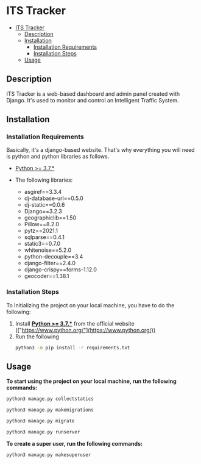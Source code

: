 # ITS Tracker

- [ITS Tracker](#its-tracker)
  - [Description](#description)
  - [Installation](#installation)
    - [Installation Requirements](#installation-requirements)
    - [Installation Steps](#installation-steps)
  - [Usage](#usage)

## Description

ITS Tracker is a web-based dashboard and admin panel created with Django. It's used to monitor and control an Intelligent Traffic System.

## Installation

### Installation Requirements

Basically, it's a django-based website. That's why everything you will need is python and python libraries as follows.

- [Python >= 3.7.*](https://www.python.org/)
- The following libraries:

    - asgiref==3.3.4
    - dj-database-url==0.5.0
    - dj-static==0.0.6
    - Django==3.2.3
    - geographiclib==1.50
    - Pillow==8.2.0
    - pytz==2021.1
    - sqlparse==0.4.1
    - static3==0.7.0
    - whitenoise==5.2.0
    - python-decouple==3.4
    - django-filter==2.4.0
    - django-crispy==forms-1.12.0
    - geocoder==1.38.1

### Installation Steps

To Initializing the project on your local machine, you have to do the following:

1. Install **[Python >= 3.7.*](https://www.python.org/)** from the official website (["https://www.python.org/"](https://www.python.org/))
2. Run the following
    ```bash
    python3 -m pip install -r requirements.txt
    ```

## Usage

**To start using the project on your local machine, run the following commands:**

```bash
python3 manage.py collectstatics
```

```bash
python3 manage.py makemigrations
```

```bash
python3 manage.py migrate
```

```bash
python3 manage.py runserver
```

**To create a super user, run the following commands:**

```bash
python3 manage.py makesuperuser
```
